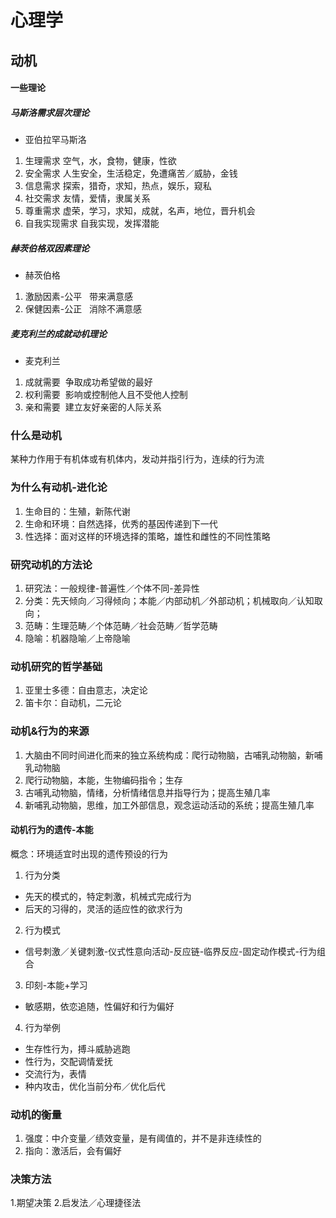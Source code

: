 # 心理学
## 动机
#### 一些理论
##### 马斯洛需求层次理论
* 亚伯拉罕马斯洛
1. 生理需求 空气，水，食物，健康，性欲
2. 安全需求 人生安全，生活稳定，免遭痛苦／威胁，金钱
3. 信息需求 探索，猎奇，求知，热点，娱乐，窥私
4. 社交需求 友情，爱情，隶属关系
5. 尊重需求 虚荣，学习，求知，成就，名声，地位，晋升机会
6. 自我实现需求 自我实现，发挥潜能
##### 赫茨伯格双因素理论
* 赫茨伯格
1. 激励因素-公平   带来满意感
2. 保健因素-公正   消除不满意感
##### 麦克利兰的成就动机理论
* 麦克利兰
1. 成就需要  争取成功希望做的最好
2. 权利需要  影响或控制他人且不受他人控制
3. 亲和需要  建立友好亲密的人际关系
### 什么是动机
某种力作用于有机体或有机体内，发动并指引行为，连续的行为流
### 为什么有动机-进化论
1. 生命目的：生殖，新陈代谢
2. 生命和环境：自然选择，优秀的基因传递到下一代
3. 性选择：面对这样的环境选择的策略，雄性和雌性的不同性策略
### 研究动机的方法论 
1. 研究法：一般规律-普遍性／个体不同-差异性
2. 分类：先天倾向／习得倾向；本能／内部动机／外部动机；机械取向／认知取向；
3. 范畴：生理范畴／个体范畴／社会范畴／哲学范畴
4. 隐喻：机器隐喻／上帝隐喻
### 动机研究的哲学基础
1. 亚里士多德：自由意志，决定论
2. 笛卡尔：自动机，二元论
### 动机&行为的来源
1. 大脑由不同时间进化而来的独立系统构成：爬行动物脑，古哺乳动物脑，新哺乳动物脑
2. 爬行动物脑，本能，生物编码指令；生存
3. 古哺乳动物脑，情绪，分析情绪信息并指导行为；提高生殖几率
4. 新哺乳动物脑，思维，加工外部信息，观念运动活动的系统；提高生殖几率
#### 动机行为的遗传-本能
概念：环境适宜时出现的遗传预设的行为
1. 行为分类
* 先天的模式的，特定刺激，机械式完成行为
* 后天的习得的，灵活的适应性的欲求行为
2. 行为模式
* 信号刺激／关键刺激-仪式性意向活动-反应链-临界反应-固定动作模式-行为组合
3. 印刻-本能+学习
* 敏感期，依恋追随，性偏好和行为偏好
4. 行为举例
* 生存性行为，搏斗威胁逃跑
* 性行为，交配调情爱抚
* 交流行为，表情
* 种内攻击，优化当前分布／优化后代

### 动机的衡量
1. 强度：中介变量／绩效变量，是有阈值的，并不是非连续性的
2. 指向：激活后，会有偏好
### 决策方法
1.期望决策
2.启发法／心理捷径法
